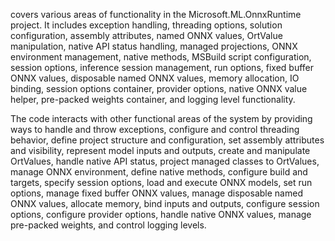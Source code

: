 covers various areas of functionality in the Microsoft.ML.OnnxRuntime project. It includes exception handling, threading options, solution configuration, assembly attributes, named ONNX values, OrtValue manipulation, native API status handling, managed projections, ONNX environment management, native methods, MSBuild script configuration, session options, inference session management, run options, fixed buffer ONNX values, disposable named ONNX values, memory allocation, IO binding, session options container, provider options, native ONNX value helper, pre-packed weights container, and logging level functionality.

The code interacts with other functional areas of the system by providing ways to handle and throw exceptions, configure and control threading behavior, define project structure and configuration, set assembly attributes and visibility, represent model inputs and outputs, create and manipulate OrtValues, handle native API status, project managed classes to OrtValues, manage ONNX environment, define native methods, configure build and targets, specify session options, load and execute ONNX models, set run options, manage fixed buffer ONNX values, manage disposable named ONNX values, allocate memory, bind inputs and outputs, configure session options, configure provider options, handle native ONNX values, manage pre-packed weights, and control logging levels.